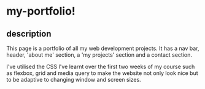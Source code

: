 # my-portfolio!

## description

This page is a portfolio of all my web development projects. It has a nav bar, header, 'about me' section, a 'my projects' section and a contact section.

I've utilised the CSS I've learnt over the first two weeks of my course such as flexbox, grid and media query to make the website not only look nice but to be adaptive to changing window and screen sizes.



